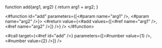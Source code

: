 function add(arg1, arg2) {
    return arg1 + arg2;
}

<#function id="add" parameters={[<#param name="arg1" />, <#param name="arg2" />}>
  <#return value={<#add values={[<#ref name="arg1" />, <#ref name="arg2" />]} />} />
</#function>

<#call target={<#ref id="add" />} parameters={[<#number value={1} />, <#number value={2} />]} />